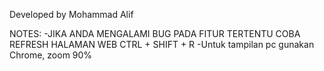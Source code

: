 Developed by Mohammad Alif

NOTES: 
-JIKA ANDA MENGALAMI BUG PADA FITUR TERTENTU COBA REFRESH HALAMAN WEB CTRL + SHIFT + R
-Untuk tampilan pc gunakan Chrome, zoom 90%